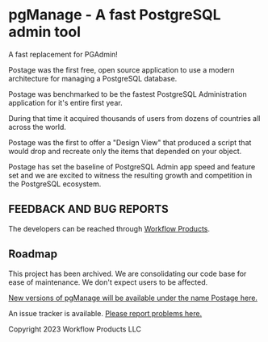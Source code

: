 # pgManage - A fast PostgreSQL admin tool
 
A fast replacement for PGAdmin!

Postage was the first free, open source application to use a modern architecture for managing a PostgreSQL database. 

Postage was benchmarked to be the fastest PostgreSQL Administration application for it's entire first year. 

During that time it acquired thousands of users from dozens of countries all across the world.

Postage was the first to offer a "Design View" that produced a script that would drop and recreate only the items that depended on your object. 

Postage has set the baseline of PostgreSQL Admin app speed and feature set and we are excited to witness the resulting growth and competition in the PostgreSQL ecosystem.
 
## FEEDBACK AND BUG REPORTS
 
The developers can be reached through [Workflow Products](https://www.workflowproducts.com).

## Roadmap
 
This project has been archived. We are consolidating our code base for ease of maintenance. We don't expect users to be affected.

[New versions of pgManage will be available under the name Postage here.](https://www.workflowproducts.com/software.html)

An issue tracker is available. [Please report problems here.](https://www.workflowproducts.com/bugs/bugs.html?view=open)
 
Copyright 2023 Workflow Products LLC
